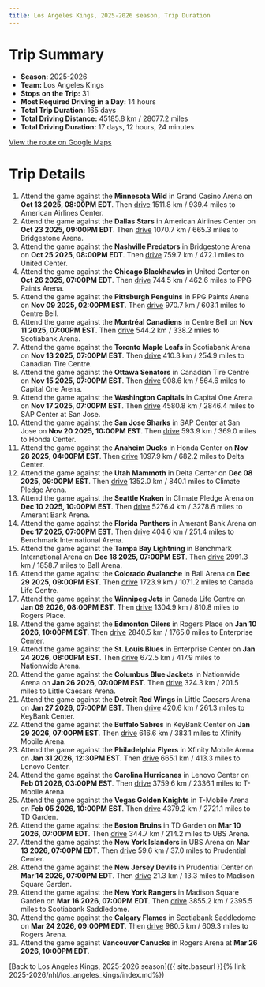 ```yaml
---
title: Los Angeles Kings, 2025-2026 season, Trip Duration
---
```


# Trip Summary
- **Season:** 2025-2026
- **Team:** Los Angeles Kings
- **Stops on the Trip:** 31
- **Most Required Driving in a Day:** 14 hours
- **Total Trip Duration:** 165 days
- **Total Driving Distance:** 45185.8 km / 28077.2 miles
- **Total Driving Duration:** 17 days, 12 hours, 24 minutes

[View the route on Google Maps](https://www.google.com/maps/dir/Grand+Casino+Arena+Minnesota/American+Airlines+Center+Dallas/Bridgestone+Arena+Nashville/United+Center+Chicago/PPG+Paints+Arena+Pittsburgh/Centre+Bell+Montréal/Scotiabank+Arena+Toronto/Canadian+Tire+Centre+Ottawa/Capital+One+Arena+Washington/SAP+Center+at+San+Jose+San+Jose/Honda+Center+Anaheim/Delta+Center+Utah/Climate+Pledge+Arena+Seattle/Amerant+Bank+Arena+Florida/Benchmark+International+Arena+Tampa+Bay/Ball+Arena+Colorado/Canada+Life+Centre+Winnipeg/Rogers+Place+Edmonton/Enterprise+Center+St.+Louis/Nationwide+Arena+Columbus/Little+Caesars+Arena+Detroit/KeyBank+Center+Buffalo/Xfinity+Mobile+Arena+Philadelphia/Lenovo+Center+Carolina/T-Mobile+Arena+Vegas/TD+Garden+Boston/UBS+Arena+New+York/Prudential+Center+New+Jersey/Madison+Square+Garden+New+York/Scotiabank+Saddledome+Calgary/Rogers+Arena+Vancouver)

# Trip Details
1. Attend the game against the **Minnesota Wild** in Grand Casino Arena on **Oct 13 2025, 08:00PM EDT**. Then [drive](https://www.google.com/maps/dir/Grand+Casino+Arena+Minnesota/American+Airlines+Center+Dallas) 1511.8 km / 939.4 miles to American Airlines Center.
2. Attend the game against the **Dallas Stars** in American Airlines Center on **Oct 23 2025, 09:00PM EDT**. Then [drive](https://www.google.com/maps/dir/American+Airlines+Center+Dallas/Bridgestone+Arena+Nashville) 1070.7 km / 665.3 miles to Bridgestone Arena.
3. Attend the game against the **Nashville Predators** in Bridgestone Arena on **Oct 25 2025, 08:00PM EDT**. Then [drive](https://www.google.com/maps/dir/Bridgestone+Arena+Nashville/United+Center+Chicago) 759.7 km / 472.1 miles to United Center.
4. Attend the game against the **Chicago Blackhawks** in United Center on **Oct 26 2025, 07:00PM EDT**. Then [drive](https://www.google.com/maps/dir/United+Center+Chicago/PPG+Paints+Arena+Pittsburgh) 744.5 km / 462.6 miles to PPG Paints Arena.
5. Attend the game against the **Pittsburgh Penguins** in PPG Paints Arena on **Nov 09 2025, 02:00PM EST**. Then [drive](https://www.google.com/maps/dir/PPG+Paints+Arena+Pittsburgh/Centre+Bell+Montréal) 970.7 km / 603.1 miles to Centre Bell.
6. Attend the game against the **Montréal Canadiens** in Centre Bell on **Nov 11 2025, 07:00PM EST**. Then [drive](https://www.google.com/maps/dir/Centre+Bell+Montréal/Scotiabank+Arena+Toronto) 544.2 km / 338.2 miles to Scotiabank Arena.
7. Attend the game against the **Toronto Maple Leafs** in Scotiabank Arena on **Nov 13 2025, 07:00PM EST**. Then [drive](https://www.google.com/maps/dir/Scotiabank+Arena+Toronto/Canadian+Tire+Centre+Ottawa) 410.3 km / 254.9 miles to Canadian Tire Centre.
8. Attend the game against the **Ottawa Senators** in Canadian Tire Centre on **Nov 15 2025, 07:00PM EST**. Then [drive](https://www.google.com/maps/dir/Canadian+Tire+Centre+Ottawa/Capital+One+Arena+Washington) 908.6 km / 564.6 miles to Capital One Arena.
9. Attend the game against the **Washington Capitals** in Capital One Arena on **Nov 17 2025, 07:00PM EST**. Then [drive](https://www.google.com/maps/dir/Capital+One+Arena+Washington/SAP+Center+at+San+Jose+San+Jose) 4580.8 km / 2846.4 miles to SAP Center at San Jose.
10. Attend the game against the **San Jose Sharks** in SAP Center at San Jose on **Nov 20 2025, 10:00PM EST**. Then [drive](https://www.google.com/maps/dir/SAP+Center+at+San+Jose+San+Jose/Honda+Center+Anaheim) 593.9 km / 369.0 miles to Honda Center.
11. Attend the game against the **Anaheim Ducks** in Honda Center on **Nov 28 2025, 04:00PM EST**. Then [drive](https://www.google.com/maps/dir/Honda+Center+Anaheim/Delta+Center+Utah) 1097.9 km / 682.2 miles to Delta Center.
12. Attend the game against the **Utah Mammoth** in Delta Center on **Dec 08 2025, 09:00PM EST**. Then [drive](https://www.google.com/maps/dir/Delta+Center+Utah/Climate+Pledge+Arena+Seattle) 1352.0 km / 840.1 miles to Climate Pledge Arena.
13. Attend the game against the **Seattle Kraken** in Climate Pledge Arena on **Dec 10 2025, 10:00PM EST**. Then [drive](https://www.google.com/maps/dir/Climate+Pledge+Arena+Seattle/Amerant+Bank+Arena+Florida) 5276.4 km / 3278.6 miles to Amerant Bank Arena.
14. Attend the game against the **Florida Panthers** in Amerant Bank Arena on **Dec 17 2025, 07:00PM EST**. Then [drive](https://www.google.com/maps/dir/Amerant+Bank+Arena+Florida/Benchmark+International+Arena+Tampa+Bay) 404.6 km / 251.4 miles to Benchmark International Arena.
15. Attend the game against the **Tampa Bay Lightning** in Benchmark International Arena on **Dec 18 2025, 07:00PM EST**. Then [drive](https://www.google.com/maps/dir/Benchmark+International+Arena+Tampa+Bay/Ball+Arena+Colorado) 2991.3 km / 1858.7 miles to Ball Arena.
16. Attend the game against the **Colorado Avalanche** in Ball Arena on **Dec 29 2025, 09:00PM EST**. Then [drive](https://www.google.com/maps/dir/Ball+Arena+Colorado/Canada+Life+Centre+Winnipeg) 1723.9 km / 1071.2 miles to Canada Life Centre.
17. Attend the game against the **Winnipeg Jets** in Canada Life Centre on **Jan 09 2026, 08:00PM EST**. Then [drive](https://www.google.com/maps/dir/Canada+Life+Centre+Winnipeg/Rogers+Place+Edmonton) 1304.9 km / 810.8 miles to Rogers Place.
18. Attend the game against the **Edmonton Oilers** in Rogers Place on **Jan 10 2026, 10:00PM EST**. Then [drive](https://www.google.com/maps/dir/Rogers+Place+Edmonton/Enterprise+Center+St.+Louis) 2840.5 km / 1765.0 miles to Enterprise Center.
19. Attend the game against the **St. Louis Blues** in Enterprise Center on **Jan 24 2026, 08:00PM EST**. Then [drive](https://www.google.com/maps/dir/Enterprise+Center+St.+Louis/Nationwide+Arena+Columbus) 672.5 km / 417.9 miles to Nationwide Arena.
20. Attend the game against the **Columbus Blue Jackets** in Nationwide Arena on **Jan 26 2026, 07:00PM EST**. Then [drive](https://www.google.com/maps/dir/Nationwide+Arena+Columbus/Little+Caesars+Arena+Detroit) 324.3 km / 201.5 miles to Little Caesars Arena.
21. Attend the game against the **Detroit Red Wings** in Little Caesars Arena on **Jan 27 2026, 07:00PM EST**. Then [drive](https://www.google.com/maps/dir/Little+Caesars+Arena+Detroit/KeyBank+Center+Buffalo) 420.6 km / 261.3 miles to KeyBank Center.
22. Attend the game against the **Buffalo Sabres** in KeyBank Center on **Jan 29 2026, 07:00PM EST**. Then [drive](https://www.google.com/maps/dir/KeyBank+Center+Buffalo/Xfinity+Mobile+Arena+Philadelphia) 616.6 km / 383.1 miles to Xfinity Mobile Arena.
23. Attend the game against the **Philadelphia Flyers** in Xfinity Mobile Arena on **Jan 31 2026, 12:30PM EST**. Then [drive](https://www.google.com/maps/dir/Xfinity+Mobile+Arena+Philadelphia/Lenovo+Center+Carolina) 665.1 km / 413.3 miles to Lenovo Center.
24. Attend the game against the **Carolina Hurricanes** in Lenovo Center on **Feb 01 2026, 03:00PM EST**. Then [drive](https://www.google.com/maps/dir/Lenovo+Center+Carolina/T-Mobile+Arena+Vegas) 3759.6 km / 2336.1 miles to T-Mobile Arena.
25. Attend the game against the **Vegas Golden Knights** in T-Mobile Arena on **Feb 05 2026, 10:00PM EST**. Then [drive](https://www.google.com/maps/dir/T-Mobile+Arena+Vegas/TD+Garden+Boston) 4379.2 km / 2721.1 miles to TD Garden.
26. Attend the game against the **Boston Bruins** in TD Garden on **Mar 10 2026, 07:00PM EDT**. Then [drive](https://www.google.com/maps/dir/TD+Garden+Boston/UBS+Arena+New+York) 344.7 km / 214.2 miles to UBS Arena.
27. Attend the game against the **New York Islanders** in UBS Arena on **Mar 13 2026, 07:00PM EDT**. Then [drive](https://www.google.com/maps/dir/UBS+Arena+New+York/Prudential+Center+New+Jersey) 59.6 km / 37.0 miles to Prudential Center.
28. Attend the game against the **New Jersey Devils** in Prudential Center on **Mar 14 2026, 07:00PM EDT**. Then [drive](https://www.google.com/maps/dir/Prudential+Center+New+Jersey/Madison+Square+Garden+New+York) 21.3 km / 13.3 miles to Madison Square Garden.
29. Attend the game against the **New York Rangers** in Madison Square Garden on **Mar 16 2026, 07:00PM EDT**. Then [drive](https://www.google.com/maps/dir/Madison+Square+Garden+New+York/Scotiabank+Saddledome+Calgary) 3855.2 km / 2395.5 miles to Scotiabank Saddledome.
30. Attend the game against the **Calgary Flames** in Scotiabank Saddledome on **Mar 24 2026, 09:00PM EDT**. Then [drive](https://www.google.com/maps/dir/Scotiabank+Saddledome+Calgary/Rogers+Arena+Vancouver) 980.5 km / 609.3 miles to Rogers Arena.
31. Attend the game against **Vancouver Canucks** in Rogers Arena at **Mar 26 2026, 10:00PM EDT**.

[Back to Los Angeles Kings, 2025-2026 season]({{ site.baseurl }}{% link 2025-2026/nhl/los_angeles_kings/index.md%})
